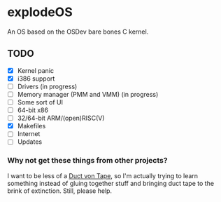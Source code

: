 # explodeOS
An OS based on the OSDev bare bones C kernel.
## TODO
- [x] Kernel panic
- [x] i386 support
- [ ] Drivers (in progress)
- [ ] Memory manager (PMM and VMM) (in progress)
- [ ] Some sort of UI
- [ ] 64-bit x86
- [ ] 32/64-bit ARM/(open)RISC(V)
- [x] Makefiles
- [ ] Internet
- [ ] Updates
### Why not get these things from other projects?
I want to be less of a [Duct von Tape](https://wiki.osdev.org/Duct_von_Tape), so I'm actually trying to learn something instead of gluing together stuff and bringing duct tape to the brink of extinction. Still, please help.
